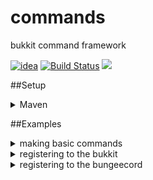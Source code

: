 # commands
 bukkit command framework

[![idea](https://www.elegantobjects.org/intellij-idea.svg)](https://www.jetbrains.com/idea/)
[![Build Status](https://travis-ci.com/ShiryuDev/commands.svg?branch=master)](https://travis-ci.com/ShiryuDev/commands)
[![](https://jitpack.io/v/ShiryuDev/commands.svg)](https://jitpack.io/#ShiryuDev/commands)

##Setup

<details>
  <summary>Maven</summary>
  
  ```maven
    <repositories>
        <repository>
            <id>jitpack.io</id>
            <url>https://jitpack.io</url>
        </repository>
    </repositories>

    <dependencies>
        ## for bukkit projects
        <dependency>
            <groupId>com.github.ShiryuDev.commands</groupId>
            <artifactId>bukkit</artifactId>
            <version>1.3.5</version>
        </dependency>
        
        ## for bungeecord projects
        <dependency>
            <groupId>com.github.ShiryuDev.commands</groupId>
            <artifactId>bungee</artifactId>
            <version>1.3.5</version>
        </dependency>
    </dependencies>
     
 ```
</details>

##Examples

<details>
 <summary> making basic commands </summary>
 
 ```java
    public class Example implements CommandHandler {

        @Command(names = {"mycommand", "mycommand help"}, permission = "mycommand.help")
        public void myCommand(@NotNull final CommandSender sender){
            sender.sendMessage("test");
        }

        @Command(names = {"mycommand withparameter"}, permission = "mycommand.withparameter")
        public void myCommandParameter(@Parameter(name = "player") @NotNull final Player player){
            player.sendMessage("player");
        }
    } 
 ```
</details>

<details>
 <summary> registering to the bukkit </summary>
 
 ```java
   public class ExamplePlugin extends JavaPlugin {

      @Override
      public void onEnable(){
          final BukkitCommandManager commandManager = new BukkitCommandManager();

          commandManager.handle(this);
          commandManager.registerCommand(
                  new Example()
          );
      }
   }

 ```
 
 </details>
 
 <details>
 <summary> registering to the bungeecord </summary>
 
 ```java
    public class ExamplePlugin extends Plugin {

        @Override
        public void onEnable() {
            final BungeeCommandManager commandManager = new BungeeCommandManager();

            commandManager.handle(this);
            commandManager.registerCommand(new Commands());
        }
    }

 ```
 </details>




